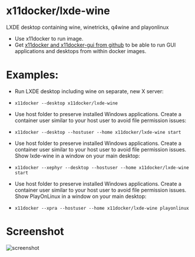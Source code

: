 # x11docker/lxde-wine

LXDE desktop containing wine, winetricks, q4wine and playonlinux

 - Use x11docker to run image. 
 - Get [x11docker and x11docker-gui from github](https://github.com/mviereck/x11docker) to be able to run GUI applications and desktops from within docker images.

# Examples:
 - Run LXDE desktop including wine on separate, new X server:
  - `x11docker --desktop x11docker/lxde-wine`

 - Use host folder to preserve installed Windows applications. Create a container user similar to your host user to avoid file permission issues:
  - `x11docker --desktop --hostuser --home x11docker/lxde-wine start`

- Use host folder to preserve installed Windows applications. Create a container user similar to your host user to avoid file permission issues. Show lxde-wine in a window on your main desktop:
 - `x11docker --xephyr --desktop --hostuser --home x11docker/lxde-wine start`

- Use host folder to preserve installed Windows applications. Create a container user similar to your host user to avoid file permission issues. Show PlayOnLinux in a window on your main desktop:
 - `x11docker --xpra --hostuser --home x11docker/lxde-wine playonlinux`


# Screenshot

![screenshot](https://raw.githubusercontent.com/mviereck/x11docker/screenshots/screenshot-lxde-wine.png "lxde-wine desktop running in Xephyr window using x11docker")
